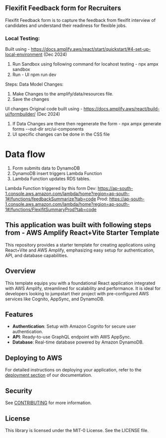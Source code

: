 ## Flexifit Feedback form for Recruiters
Flexifit Feedback form is to capture the feedback from flexifit interview of candidates and understand their readiness for flexible jobs.
### Local Testing:
Built using - https://docs.amplify.aws/react/start/quickstart/#4-set-up-local-environment (Dec 2024)
1. Run Sandbox using following command for locahost testing -
npx ampx sandbox
2. Run - UI
npm run dev

Steps:
Data Model Changes:
1. Make Changes to the amplify/data/resources file.
2. Save the changes


UI changes
Original code built using - https://docs.amplify.aws/react/build-ui/formbuilder/ (Dec 2024)
1. If Data Changes are there then regenerate the form - 
npx ampx generate forms --out-dir src/ui-components
2. UI specific changes can be done in the CSS file

# Data flow
1. Form submits data to DynamoDB
2. DynamoDB insert triggers Lambda Function
3. Lambda Function updates RDS tables.

Lambda Function triggered by this form
Dev: https://ap-south-1.console.aws.amazon.com/lambda/home?region=ap-south-1#/functions/feedbackSummarize?tab=code
Prod: https://ap-south-1.console.aws.amazon.com/lambda/home?region=ap-south-1#/functions/FlexifitSummaryProd?tab=code

## This application was built with following steps from - AWS Amplify React+Vite Starter Template

This repository provides a starter template for creating applications using React+Vite and AWS Amplify, emphasizing easy setup for authentication, API, and database capabilities.

## Overview

This template equips you with a foundational React application integrated with AWS Amplify, streamlined for scalability and performance. It is ideal for developers looking to jumpstart their project with pre-configured AWS services like Cognito, AppSync, and DynamoDB.

## Features

- **Authentication**: Setup with Amazon Cognito for secure user authentication.
- **API**: Ready-to-use GraphQL endpoint with AWS AppSync.
- **Database**: Real-time database powered by Amazon DynamoDB.

## Deploying to AWS

For detailed instructions on deploying your application, refer to the [deployment section](https://docs.amplify.aws/react/start/quickstart/#deploy-a-fullstack-app-to-aws) of our documentation.

## Security

See [CONTRIBUTING](CONTRIBUTING.md#security-issue-notifications) for more information.

## License

This library is licensed under the MIT-0 License. See the LICENSE file.
